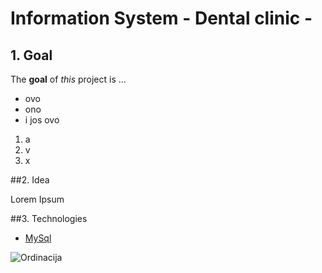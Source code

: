# Information System - Dental clinic - 

## 1. Goal

The **goal** of *this* project is ...
- ovo
- ono
- i jos ovo

1. a
2. v
2. x


##2. Idea

Lorem Ipsum

##3. Technologies

- [MySql](https://www.mysql.com/)

![Ordinacija](http://www.juricahodak.hr/wordpress/wp-content/uploads/ordinacija_rijeka.jpg)
